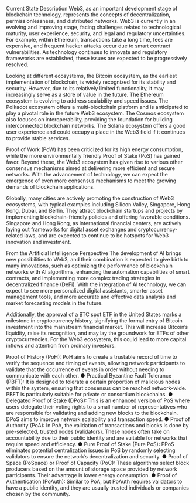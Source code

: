  Current State Description
Web3, as an important development stage of blockchain technology, represents the concepts of decentralization, permissionlessness, and distributed networks. Web3 is currently in an evolving and improving stage, facing challenges related to technological maturity, user experience, security, and legal and regulatory uncertainties. For example, within Ethereum, transactions take a long time, fees are expensive, and frequent hacker attacks occur due to smart contract vulnerabilities. As technology continues to innovate and regulatory frameworks are established, these issues are expected to be progressively resolved.

Looking at different ecosystems, the Bitcoin ecosystem, as the earliest implementation of blockchain, is widely recognized for its stability and security. However, due to its relatively limited functionality, it may increasingly serve as a store of value in the future. The Ethereum ecosystem is evolving to address scalability and speed issues. The Polkadot ecosystem offers a multi-blockchain platform and is anticipated to play a pivotal role in the future Web3 ecosystem. The Cosmos ecosystem also focuses on interoperability, providing the foundation for building interconnected blockchain networks. The Solana ecosystem offers a good user experience and could occupy a place in the Web3 field if it continues to provide stable services.


Proof of Work (PoW) has been criticized for its high energy consumption, while the more environmentally friendly Proof of Stake (PoS) has gained favor. Beyond these, the Web3 ecosystem has given rise to various other consensus mechanisms aimed at delivering more efficient and secure networks. With the advancement of technology, we can expect the emergence of even more consensus mechanisms to meet the growing demands of blockchain applications.

Globally, many cities are actively promoting the construction of Web3 ecosystems, with typical examples including Silicon Valley, Singapore, Hong Kong, Dubai, and Berlin. They attract blockchain startups and projects by implementing blockchain-friendly policies and offering favorable conditions. Singapore and Hong Kong, as international financial centers, are actively laying out frameworks for digital asset exchanges and cryptocurrency-related laws, and are expected to continue to be hotspots for Web3 innovation and investment.


From the Artificial Intelligence Perspective
The development of AI brings new possibilities to Web3, and their combination is expected to give birth to many innovations, such as optimizing the performance of blockchain networks with AI algorithms, enhancing the automation capabilities of smart contracts, and implementing more complex trading strategies in decentralized finance (DeFi). With the integration of AI technology, we can expect to see more personalized digital assistants, smarter asset management tools, and more accurate and effective data analysis and market forecasting models in the future.

Additionally, the approval of a BTC spot ETF in the United States marks a milestone in cryptocurrency history, signifying the formal entry of Bitcoin investment into the mainstream financial market. This will increase Bitcoin’s liquidity, raise its recognition, and may lay the groundwork for ETFs of other cryptocurrencies. For the Web3 ecosystem, this could lead to more capital inflows and attention from ordinary investors.



Proof of History (PoH): PoH aims to create a trustable record of time to verify the sequence and timing of events, allowing network participants to validate that the occurrence of events in order without needing to communicate with each other.
●
Practical Byzantine Fault Tolerance (PBFT): It is designed to tolerate a certain proportion of malicious nodes within the system, ensuring that consensus can be reached network-wide. PBFT is particularly suitable for private or consortium blockchains.
●
Delegated Proof of Stake (DPoS): This is an enhanced version of PoS where users delegate their voting rights to a small number of representatives who are responsible for validating and adding new blocks to the blockchain. DPoS aims to improve network scalability and transaction speed.
●
Proof of Authority (PoA): In PoA, the validation of transactions and blocks is done by pre-selected, trusted nodes (validators). These nodes often take on accountability due to their public identity and are suitable for networks that require speed and efficiency.
●
Pure Proof of Stake (Pure PoS): PPoS eliminates potential centralization issues in PoS by randomly selecting validators to ensure the network’s decentralization and security.
●
Proof of Space (PoSpace) or Proof of Capacity (PoC): These algorithms select block producers based on the amount of storage space provided by network participants. Their advantage is lower energy consumption.
●
Proof of Authentication (PoAuth): Similar to PoA, but PoAuth requires validators to have a public identity, and they are usually trusted individuals or companies chosen by the community.